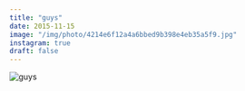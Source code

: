 ```yaml
---
title: "guys"
date: 2015-11-15
image: "/img/photo/4214e6f12a4a6bbed9b398e4eb35a5f9.jpg"
instagram: true
draft: false
---
```


![guys](/img/photo/4214e6f12a4a6bbed9b398e4eb35a5f9.jpg)
